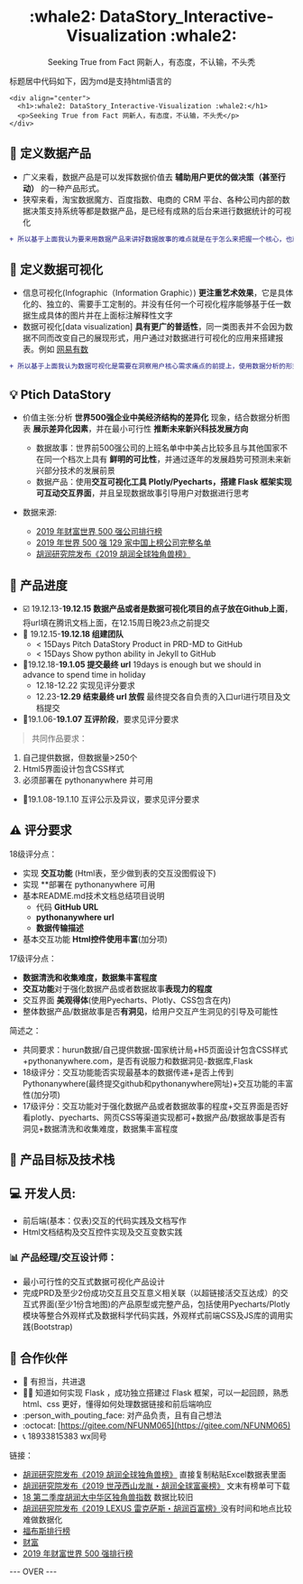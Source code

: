 <div align="center">
  <h1>:whale2: DataStory_Interactive-Visualization :whale2:</h1>
  <p>Seeking True from Fact 网新人，有态度，不认输，不头秃</p>
</div>

标题居中代码如下，因为md是支持html语言的
```
<div align="center">
  <h1>:whale2: DataStory_Interactive-Visualization :whale2:</h1>
  <p>Seeking True from Fact 网新人，有态度，不认输，不头秃</p>
</div>
```

## :hammer: 定义数据产品

- 广义来看，数据产品是可以发挥数据价值去 **辅助用户更优的做决策（甚至行动）** 的一种产品形式。
- 狭窄来看，淘宝数据魔方、百度指数、电商的 CRM 平台、各种公司内部的数据决策支持系统等都是数据产品，是已经有成熟的后台来进行数据统计的可视化

```diff
+ 所以基于上面我认为要来用数据产品来讲好数据故事的难点就是在于怎么来把握一个核心，也就是找到用户的 **真正核心需求、痛点**
```

## :wrench: 定义数据可视化
- 信息可视化(Infographic（Information Graphic）) **更注重艺术效果**，它是具体化的、独立的、需要手工定制的。并没有任何一个可视化程序能够基于任一数据生成具体的图片并在上面标注解释性文字
- 数据可视化[data visualization] **具有更广的普适性**，同一类图表并不会因为数据不同而改变自己的展现形式，用户通过对数据进行可视化的应用来搭建报表。例如 [网易有数](https://youdata.163.com/)

```diff
+ 所以基于上面我认为数据可视化是需要在洞察用户核心需求痛点的前提上，使用数据分析的形式，将数据故事呈现在图表中，并且判断出相关性与其结论，给出合理的建设性意见和解决办法
```

## :bulb: Ptich DataStory

- 价值主张:分析 **世界500强企业中美经济结构的差异化** 现象，结合数据分析图表 **展示差异化因素**，并在最小可行性 **推断未来新兴科技发展方向**
    - 数据故事：世界前500强公司的上班名单中中美占比较多且与其他国家不在同一个档次上具有 **鲜明的可比性**，并通过逐年的发展趋势可预测未来新兴部分技术的发展前景
    - 数据产品：使用**交互可视化工具 Plotly/Pyecharts，搭建 Flask 框架实现可互动交互界面**，并且呈现数据故事引导用户对数据进行思考
    
- 数据来源: 
    - [2019 年财富世界 500 强公司排行榜](http://www.fortunechina.com/fortune500/c/2019-07/22/content_339535.htm)
    - [2019 年世界 500 强 129 家中国上榜公司完整名单](http://www.fortunechina.com/fortune500/c/2019-07/22/content_339537.htm)
    - [胡润研究院发布《2019 胡润全球独角兽榜》](http://www.hurun.net/CN/Article/Details?num=E7190250C866)


## :calendar: 产品进度

- :ballot_box_with_check: 19.12.13-**19.12.15 数据产品或者是数据可视化项目的点子放在Github上面**，将url填在腾讯文档上面，在12.15周日晚23点之前提交
- :black_square_button: 19.12.15-**19.12.18 组建团队**
    - < 15Days Pitch DataStory Product in PRD-MD to GitHub 
    - < 15Days Show python ability in Jekyll to GitHub
- :black_square_button:19.12.18-**19.1.05 提交最终 url** 19days is enough but we should in advance to spend time in holiday
    - 12.18-12.22 实现见评分要求
    - 12.23-**12.29 结束最终 url 放假** 最终提交各自负责的入口url进行项目及文档提交
- :black_square_button:19.1.06-**19.1.07 互评阶段**，要求见评分要求

> 共同作品要求：
1. 自己提供数据，但数据量>250个
2. Html5界面设计包含CSS样式
3. 必须部署在 pythonanywhere 并可用

- :black_square_button:19.1.08-19.1.10 互评公示及异议，要求见评分要求

## :warning: 评分要求

18级评分点：
- 实现 **交互功能** (Html表，至少做到表的交互没图假设下)
- 实现 **部署在 pythonanywhere 可用
- 基本README.md技术文档总结项目说明
  - 代码 **GitHub URL**
  - **pythonanywhere url**
  - **数据传输描述**
- 基本交互功能 **Html控件使用丰富**(加分项)

17级评分点：
- **数据清洗和收集难度，数据集丰富程度**
- **交互功能**对于强化数据产品或者数据故事**表现力的程度**
- 交互界面 **美观得体**(使用Pyecharts、Plotly、CSS包含在内)
- 整体数据产品/数据故事是否**有洞见**，给用户交互产生洞见的引导及可能性

简述之：
- 共同要求：hurun数据/自己提供数据-国家统计局+H5页面设计包含CSS样式+pythonanywhere.com，是否有说服力和数据洞见-数据库,Flask
- 18级评分：交互功能能否实现最基本的数据传递+是否上传到Pythonanywhere(最终提交github和pythonanywhere网址)+交互功能的丰富性(加分项)
- 17级评分：交互功能对于强化数据产品或者数据故事的程度+交互界面是否好看plotly、pyecharts、网页CSS等渠道实现都可+数据产品/数据故事是否有洞见+数据清洗和收集难度，数据集丰富程度

## :checkered_flag: 产品目标及技术栈

## :computer: 开发人员:

- 前后端(基本：仅表)交互的代码实践及文档写作
- Html文档结构及交互控件实现及交互变数实践

### :bar_chart: 产品经理/交互设计师：

- 最小可行性的交互式数据可视化产品设计
- 完成PRD及至少2份成功交互且交互意义相关联（以超链接活交互达成）的交互式界面(至少1份含地图)的产品原型或完整产品，包括使用Pyecharts/Plotly模块等整合外观样式及数据科学代码实践，外观样式前端CSS及JS库的调用实践(Bootstrap)


## :two_men_holding_hands: 合作伙伴

- :raising_hand: 有担当，共进退
- :ok_woman: 知道如何实现 Flask ，成功独立搭建过 Flask 框架，可以一起回顾，熟悉 html、css 更好，懂得如何处理数据链接和前后端响应
- :person_with_pouting_face: 对产品负责，且有自己想法
- :octocat: [https://gitee.com/NFUNM065](https://gitee.com/NFUNM065)
- :telephone_receiver: 18933815383 wx同号

链接：

- [胡润研究院发布《2019 胡润全球独角兽榜》](http://www.hurun.net/CN/Article/Details?num=E7190250C866) 直接复制粘贴Excel数据表里面
- [胡润研究院发布《2019 世茂西山龙胤・胡润全球富豪榜》](http://www.hurun.net/CN/Article/Details?num=0C89B7A101E0) 文末有榜单可下载
- [18 第二季度胡润大中华区独角兽指数](https://www.hurun.net/CN/HuList/Unilist?num=ZUDO23612EaU) 数据比较旧
- [胡润研究院发布《2019 LEXUS 雷克萨斯・胡润百富榜》](https://www.hurun.net/CN/Article/Details?num=DB69EC68030F)没有时间和地点比较难做数据化
- [福布斯排行榜](http://www.forbeschina.com/lists)
- [财富](http://www.fortunechina.com/fortune500/node_65.htm)
- [2019 年财富世界 500 强排行榜](http://www.fortunechina.com/fortune500/c/2019-07/22/content_339535.htm)


--- OVER ---
